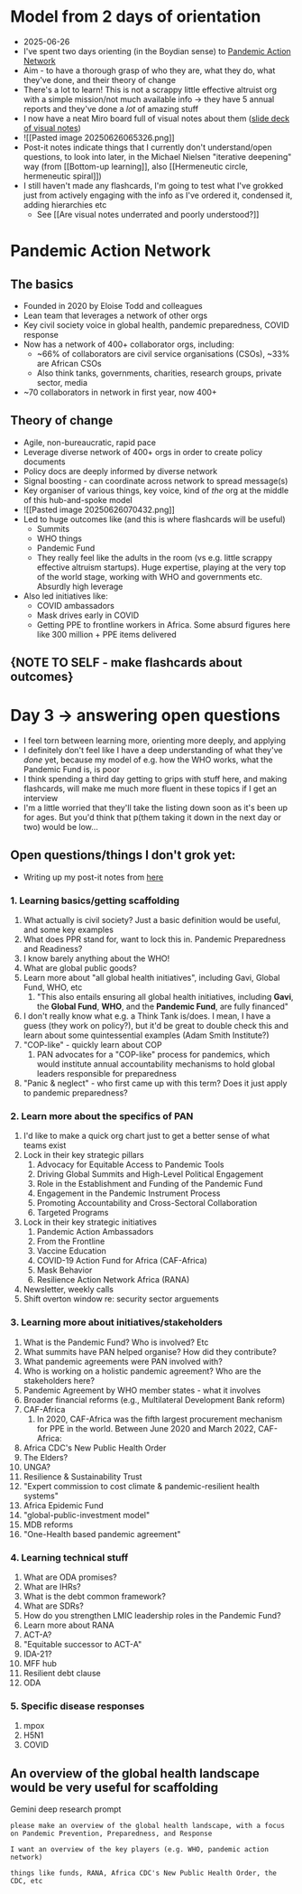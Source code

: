 # Model from 2 days of orientation
- 2025-06-26
- I've spent two days orienting (in the Boydian sense) to [Pandemic Action Network](https://www.pandemicactionnetwork.org/)
- Aim - to have a thorough grasp of who they are, what they do, what they've done, and their theory of change
- There's a lot to learn! This is not a scrappy little effective altruist org with a simple mission/not much available info → they have 5 annual reports and they've done a *lot* of amazing stuff
- I now have a neat Miro board full of visual notes about them ([slide deck of visual notes](https://docs.google.com/presentation/d/15rrsNpgGta1bJhfBIRhKg3DPcdUPFfWS-ugrwBg06F8/edit?slide=id.g36292da8d7e_0_178#slide=id.g36292da8d7e_0_178))
- ![[Pasted image 20250626065326.png]]
- Post-it notes indicate things that I currently don't understand/open questions, to look into later, in the Michael Nielsen "iterative deepening" way (from [[Bottom-up learning]], also [[Hermeneutic circle, hermeneutic spiral]])
- I still haven't made any flashcards, I'm going to test what I've grokked just from actively engaging with the info as I've ordered it, condensed it, adding hierarchies etc
	- See [[Are visual notes underrated and poorly understood?]]
# Pandemic Action Network
## The basics
- Founded in 2020 by Eloise Todd and colleagues
- Lean team that leverages a network of other orgs
- Key civil society voice in global health, pandemic preparedness, COVID response
- Now has a network of 400+ collaborator orgs, including:
	- ~66% of collaborators are civil service organisations (CSOs), ~33% are African CSOs
	- Also think tanks, governments, charities, research groups, private sector, media
- ~70 collaborators in network in first year, now 400+
## Theory of change 
- Agile, non-bureaucratic, rapid pace
- Leverage diverse network of 400+ orgs in order to create policy documents
- Policy docs are deeply informed by diverse network
- Signal boosting - can coordinate across network to spread message(s)
- Key organiser of various things, key voice, kind of _the_ org at the middle of this hub-and-spoke model
- ![[Pasted image 20250626070432.png]]
- Led to huge outcomes like (and this is where flashcards will be useful)
	- Summits 
	- WHO things
	- Pandemic Fund
	- They really feel like the adults in the room (vs e.g. little scrappy effective altruism startups). Huge expertise, playing at the very top of the world stage, working with WHO and governments etc. Absurdly high leverage
- Also led initiatives like:
	- COVID ambassadors
	- Mask drives early in COVID
	- Getting PPE to frontline workers in Africa. Some absurd figures here like 300 million + PPE items delivered
## {NOTE TO SELF - make flashcards about outcomes}
# Day 3 → answering open questions
- I feel torn between learning more, orienting more deeply, and applying
- I definitely don't feel like I have a deep understanding of what they've *done* yet, because my model of e.g. how the WHO works, what the Pandemic Fund is, is poor
- I think spending a third day getting to grips with stuff here, and making flashcards, will make me much more fluent in these topics if I get an interview
- I'm a little worried that they'll take the listing down soon as it's been up for ages. But you'd think that p(them taking it down in the next day or two) would be low...

## Open questions/things I don't grok yet:
- Writing up my post-it notes from [here](https://docs.google.com/presentation/d/15rrsNpgGta1bJhfBIRhKg3DPcdUPFfWS-ugrwBg06F8/edit?slide=id.g36292da8d7e_0_178#slide=id.g36292da8d7e_0_178)
### 1. Learning basics/getting scaffolding
1. What actually is civil society? Just a basic definition would be useful, and some key examples
2. What does PPR stand for, want to lock this in. Pandemic Preparedness and Readiness?
3. I know barely anything about the WHO!
4. What are global public goods?
5. Learn more about "all global health initiatives", including Gavi, Global Fund, WHO, etc
	1. "This also entails ensuring all global health initiatives, including **Gavi**, the **Global Fund**, **WHO**, and the **Pandemic Fund**, are fully financed"
6. I don't really know what e.g. a Think Tank is/does. I mean, I have a guess (they work on policy?), but it'd be great to double check this and learn about some quintessential examples (Adam Smith Institute?)
7. "COP-like" - quickly learn about COP
	1. PAN advocates for a "COP-like" process for pandemics, which would institute annual accountability mechanisms to hold global leaders responsible for preparedness
8. "Panic & neglect" - who first came up with this term? Does it just apply to pandemic preparedness?
### 2. Learn more about the specifics of PAN
1. I'd like to make a quick org chart just to get a better sense of what teams exist
2. Lock in their key strategic pillars
	1. Advocacy for Equitable Access to Pandemic Tools
	2. Driving Global Summits and High-Level Political Engagement
	3. Role in the Establishment and Funding of the Pandemic Fund
	4. Engagement in the Pandemic Instrument Process
	5. Promoting Accountability and Cross-Sectoral Collaboration
	6. Targeted Programs
3. Lock in their key strategic initiatives
	1. Pandemic Action Ambassadors
	2. From the Frontline
	3. Vaccine Education
	4. COVID-19 Action Fund for Africa (CAF-Africa)
	5. Mask Behavior
	6. Resilience Action Network Africa (RANA)
4. Newsletter, weekly calls
5. Shift overton window re: security sector arguements
### 3. Learning more about initiatives/stakeholders
1. What is the Pandemic Fund? Who is involved? Etc
2. What summits have PAN helped organise? How did they contribute?
3. What pandemic agreements were PAN involved with?
4. Who is working on a holistic pandemic agreement? Who are the stakeholders here?
5. Pandemic Agreement by WHO member states - what it involves
6. Broader financial reforms (e.g., Multilateral Development Bank reform)
7. CAF-Africa
	1. In 2020, CAF-Africa was the fifth largest procurement mechanism for PPE in the world. Between June 2020 and March 2022, CAF-Africa:
8. Africa CDC's New Public Health Order
9. The Elders? 
10. UNGA?
11. Resilience & Sustainability Trust
12. "Expert commission to cost climate & pandemic-resilient health systems"
13. Africa Epidemic Fund
14. "global-public-investment model"
15. MDB reforms
16. "One-Health based pandemic agreement"
### 4. Learning technical stuff 
1. What are ODA promises?
2. What are IHRs?
3. What is the debt common framework?
4. What are SDRs?
5. How do you strengthen LMIC leadership roles in the Pandemic Fund?
6. Learn more about RANA
7. ACT-A?
8. "Equitable successor to ACT-A"
9. IDA-21?
10. MFF hub
11. Resilient debt clause
12. ODA
### 5. Specific disease responses
1. mpox
2. H5N1
3. COVID
## An overview of the global health landscape would be very useful for scaffolding

Gemini deep research prompt

```
please make an overview of the global health landscape, with a focus on Pandemic Prevention, Preparedness, and Response

I want an overview of the key players (e.g. WHO, pandemic action network)

things like funds, RANA, Africa CDC's New Public Health Order, the CDC, etc
```